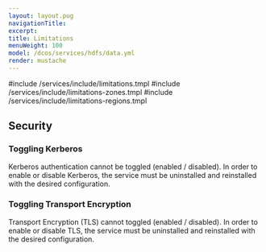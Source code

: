```yaml
---
layout: layout.pug
navigationTitle:
excerpt:
title: Limitations
menuWeight: 100
model: /dcos/services/hdfs/data.yml
render: mustache
---
```


#include /services/include/limitations.tmpl
#include /services/include/limitations-zones.tmpl
#include /services/include/limitations-regions.tmpl

## Security

### Toggling Kerberos

Kerberos authentication cannot be toggled (enabled / disabled). In order to enable or disable Kerberos, the service must be uninstalled and reinstalled with the desired configuration.

### Toggling Transport Encryption

Transport Encryption (TLS) cannot toggled (enabled / disabled). In order to enable or disable TLS, the service must be uninstalled and reinstalled with the desired configuration.

